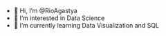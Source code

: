 - 👋 Hi, I’m @RioAgastya
- 👀 I’m interested in Data Science
- 🌱 I’m currently learning Data Visualization and SQL


<!---
RioAgastya/RioAgastya is a ✨ special ✨ repository because its `README.md` (this file) appears on your GitHub profile.
You can click the Preview link to take a look at your changes.
--->
